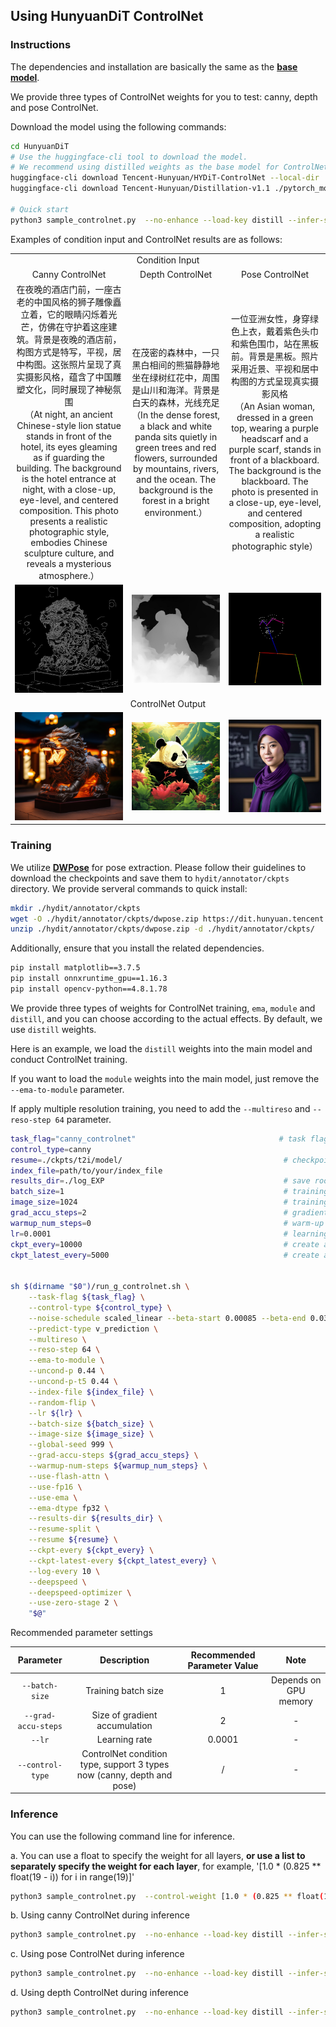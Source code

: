 
## Using HunyuanDiT ControlNet


### Instructions

 The dependencies and installation are basically the same as the [**base model**](https://huggingface.co/Tencent-Hunyuan/HunyuanDiT-v1.1).

 We provide three types of ControlNet weights for you to test: canny, depth and pose ControlNet.
 
 Download the model using the following commands:

```bash
cd HunyuanDiT
# Use the huggingface-cli tool to download the model.
# We recommend using distilled weights as the base model for ControlNet inference, as our provided pretrained weights are trained on them.
huggingface-cli download Tencent-Hunyuan/HYDiT-ControlNet --local-dir ./ckpts/t2i/controlnet
huggingface-cli download Tencent-Hunyuan/Distillation-v1.1 ./pytorch_model_distill.pt --local-dir ./ckpts/t2i/model

# Quick start
python3 sample_controlnet.py  --no-enhance --load-key distill --infer-steps 50 --control-type canny --prompt "在夜晚的酒店门前，一座古老的中国风格的狮子雕像矗立着，它的眼睛闪烁着光芒，仿佛在守护着这座建筑。背景是夜晚的酒店前，构图方式是特写，平视，居中构图。这张照片呈现了真实摄影风格，蕴含了中国雕塑文化，同时展现了神秘氛围" --condition-image-path controlnet/asset/input/canny.jpg --control-weight 1.0
```

Examples of condition input and ControlNet results are as follows:
<table>
  <tr>
    <td colspan="3" align="center">Condition Input</td>
  </tr>
  
   <tr>
    <td align="center">Canny ControlNet </td>
    <td align="center">Depth ControlNet </td>
    <td align="center">Pose ControlNet </td>
  </tr>

  <tr>
    <td align="center">在夜晚的酒店门前，一座古老的中国风格的狮子雕像矗立着，它的眼睛闪烁着光芒，仿佛在守护着这座建筑。背景是夜晚的酒店前，构图方式是特写，平视，居中构图。这张照片呈现了真实摄影风格，蕴含了中国雕塑文化，同时展现了神秘氛围<br>（At night, an ancient Chinese-style lion statue stands in front of the hotel, its eyes gleaming as if guarding the building. The background is the hotel entrance at night, with a close-up, eye-level, and centered composition. This photo presents a realistic photographic style, embodies Chinese sculpture culture, and reveals a mysterious atmosphere.） </td>
    <td align="center">在茂密的森林中，一只黑白相间的熊猫静静地坐在绿树红花中，周围是山川和海洋。背景是白天的森林，光线充足<br>（In the dense forest, a black and white panda sits quietly in green trees and red flowers, surrounded by mountains, rivers, and the ocean. The background is the forest in a bright environment.） </td>
    <td align="center">一位亚洲女性，身穿绿色上衣，戴着紫色头巾和紫色围巾，站在黑板前。背景是黑板。照片采用近景、平视和居中构图的方式呈现真实摄影风格<br>（An Asian woman, dressed in a green top, wearing a purple headscarf and a purple scarf, stands in front of a blackboard. The background is the blackboard. The photo is presented in a close-up, eye-level, and centered composition, adopting a realistic photographic style） </td>
  </tr>

  <tr>
    <td align="center"><img src="asset/input/canny.jpg" alt="Image 0" width="200"/></td>
    <td align="center"><img src="asset/input/depth.jpg" alt="Image 1" width="200"/></td>
    <td align="center"><img src="asset/input/pose.jpg" alt="Image 2" width="200"/></td>
    
  </tr>
  
  <tr>
    <td colspan="3" align="center">ControlNet Output</td>
  </tr>

  <tr>
    <td align="center"><img src="asset/output/canny.jpg" alt="Image 3" width="200"/></td>
    <td align="center"><img src="asset/output/depth.jpg" alt="Image 4" width="200"/></td>
    <td align="center"><img src="asset/output/pose.jpg" alt="Image 5" width="200"/></td>
  </tr>
 
  
</table>


### Training

We utilize [**DWPose**](https://github.com/IDEA-Research/DWPose) for pose extraction. Please follow their guidelines to download the checkpoints and save them to `hydit/annotator/ckpts` directory. We provide serveral commands to quick install:
```bash
mkdir ./hydit/annotator/ckpts
wget -O ./hydit/annotator/ckpts/dwpose.zip https://dit.hunyuan.tencent.com/download/HunyuanDiT/dwpose.zip
unzip ./hydit/annotator/ckpts/dwpose.zip -d ./hydit/annotator/ckpts/
```
Additionally, ensure that you install the related dependencies.
```bash
pip install matplotlib==3.7.5
pip install onnxruntime_gpu==1.16.3
pip install opencv-python==4.8.1.78
```


We provide three types of weights for ControlNet training, `ema`, `module` and `distill`, and you can choose according to the actual effects. By default, we use `distill` weights. 

Here is an example, we load the `distill` weights into the main model and conduct ControlNet training. 

If you want to load the `module` weights into the main model, just remove the `--ema-to-module` parameter.

If apply multiple resolution training, you need to add the `--multireso` and `--reso-step 64` parameter. 

```bash
task_flag="canny_controlnet"                                # task flag is used to identify folders.
control_type=canny
resume=./ckpts/t2i/model/                                    # checkpoint root for resume
index_file=path/to/your/index_file
results_dir=./log_EXP                                        # save root for results
batch_size=1                                                 # training batch size
image_size=1024                                              # training image resolution
grad_accu_steps=2                                            # gradient accumulation
warmup_num_steps=0                                           # warm-up steps
lr=0.0001                                                    # learning rate
ckpt_every=10000                                             # create a ckpt every a few steps.
ckpt_latest_every=5000                                       # create a ckpt named `latest.pt` every a few steps.


sh $(dirname "$0")/run_g_controlnet.sh \
    --task-flag ${task_flag} \
    --control-type ${control_type} \
    --noise-schedule scaled_linear --beta-start 0.00085 --beta-end 0.03 \
    --predict-type v_prediction \
    --multireso \
    --reso-step 64 \
    --ema-to-module \
    --uncond-p 0.44 \
    --uncond-p-t5 0.44 \
    --index-file ${index_file} \
    --random-flip \
    --lr ${lr} \
    --batch-size ${batch_size} \
    --image-size ${image_size} \
    --global-seed 999 \
    --grad-accu-steps ${grad_accu_steps} \
    --warmup-num-steps ${warmup_num_steps} \
    --use-flash-attn \
    --use-fp16 \
    --use-ema \
    --ema-dtype fp32 \
    --results-dir ${results_dir} \
    --resume-split \
    --resume ${resume} \
    --ckpt-every ${ckpt_every} \
    --ckpt-latest-every ${ckpt_latest_every} \
    --log-every 10 \
    --deepspeed \
    --deepspeed-optimizer \
    --use-zero-stage 2 \
    "$@"
```

Recommended parameter settings

|     Parameter     |  Description  |          Recommended Parameter Value                               | Note|
|:---------------:|:---------:|:---------------------------------------------------:|:--:|
|   `--batch-size` |    Training batch size    |        1        | Depends on GPU memory|
|   `--grad-accu-steps` |    Size of gradient accumulation    |       2        | - |
|   `--lr` |    Learning rate  |        0.0001        | - |
|   `--control-type` |   ControlNet condition type, support 3 types now (canny, depth and pose)  |        /        | - |


### Inference
You can use the following command line for inference.

a. You can use a float to specify the weight for all layers, **or use a list to separately specify the weight for each layer**, for example, '[1.0 * (0.825 ** float(19 - i)) for i in range(19)]'
```bash
python3 sample_controlnet.py  --control-weight [1.0 * (0.825 ** float(19 - i)) for i in range(19)] --no-enhance --load-key distill --infer-steps 50 --control-type canny --prompt "在夜晚的酒店门前，一座古老的中国风格的狮子雕像矗立着，它的眼睛闪烁着光芒，仿佛在守护着这座建筑。背景是夜晚的酒店前，构图方式是特写，平视，居中构图。这张照片呈现了真实摄影风格，蕴含了中国雕塑文化，同时展现了神秘氛围" --condition-image-path controlnet/asset/input/canny.jpg 
```

b. Using canny ControlNet during inference

```bash
python3 sample_controlnet.py  --no-enhance --load-key distill --infer-steps 50 --control-type canny --prompt "在夜晚的酒店门前，一座古老的中国风格的狮子雕像矗立着，它的眼睛闪烁着光芒，仿佛在守护着这座建筑。背景是夜晚的酒店前，构图方式是特写，平视，居中构图。这张照片呈现了真实摄影风格，蕴含了中国雕塑文化，同时展现了神秘氛围" --condition-image-path controlnet/asset/input/canny.jpg --control-weight 1.0
```

c. Using pose ControlNet during inference

```bash
python3 sample_controlnet.py  --no-enhance --load-key distill --infer-steps 50 --control-type depth --prompt "在茂密的森林中，一只黑白相间的熊猫静静地坐在绿树红花中，周围是山川和海洋。背景是白天的森林，光线充足" --condition-image-path controlnet/asset/input/depth.jpg --control-weight 1.0
```

d. Using depth ControlNet during inference

```bash
python3 sample_controlnet.py  --no-enhance --load-key distill --infer-steps 50 --control-type pose --prompt "一位亚洲女性，身穿绿色上衣，戴着紫色头巾和紫色围巾，站在黑板前。背景是黑板。照片采用近景、平视和居中构图的方式呈现真实摄影风格" --condition-image-path controlnet/asset/input/pose.jpg --control-weight 1.0
```

